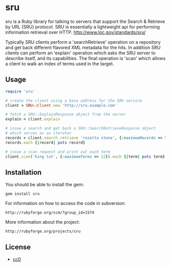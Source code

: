 sru
===

sru is a Ruby library for talking to servers that support the Search & Retrieve
by URL (SRU) protocol. SRU is essentially a lightweight api for performing
information retrieval over HTTP. <http://www.loc.gov/standards/sru/>

Typically SRU clients perform a 'searchRetrieve' operation on a 
repository and get back different flavored XML metadata for the hits. In
addition SRU clients can perform an 'explain' operation which asks the SRU
server to describe itself, and its capabilities. The final operation is 'scan'
which allows a client to walk an index of terms used in the target.

Usage
-----

```ruby
require 'sru'

# create the client using a base address for the SRU service
client = SRU::Client.new 'http://sru.example.com'

# fetch a SRU::ExplainResponse object from the server
explain = client.explain

# issue a search and get back a SRU::SearchRetrieveResponse object 
# which serves as an iterator 
records = client.search_retrieve 'rosetta stone', {:maximumRecords => 5}
records.each {|record| puts record}

# issue a scan request and print out each term
client.scan('king tut', {:maximumTerms => 12}).each {|term| puts term}
```

Installation
------------

You should be able to install the gem:

    gem install sru

For information on how to access the code in subversion:

    http://rubyforge.org/scm/?group_id=1574

More information about the project:

    http://rubyforge.org/projects/sru

License
-------

* [cc0](http://creativecommons.org/about/cc0)

